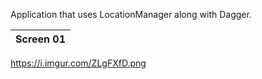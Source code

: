 Application that uses LocationManager along with Dagger.

Screen 01             |
:-------------------------:|
https://i.imgur.com/ZLgFXfD.png